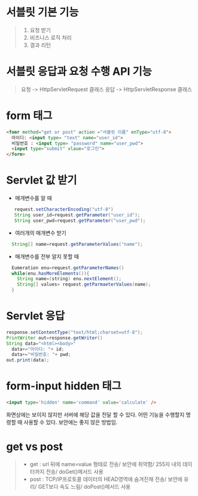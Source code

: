 # 서블릿 기본 기능
> 1. 요청 받기
> 2. 비즈니스 로직 처리
> 3. 결과 리턴

# 서블릿 응답과 요청 수행 API 기능
> 요청 -> HttpServletRequest 클래스
> 응답 -> HttpServletResponse 클래스

# form 태그
```html
<fomr method="get or post" action ="서블릿 이름" enType="utf-8">
  아이디: <input type= "text" name="user_id">
  비밀번호 : <input type= "password" name="user_pwd">
  <input type="submit" vlaue="로그인">
</form>
```

# Servlet 값 받기
* 매개변수를 알 때
```java
   request.setCharacterEncoding("utf-8")
   String user_id=request.getParameter("user_id");
   String user_pwd=request.getParameter("user_pwd");
```
* 여러개의 매개변수 받기
```java
  String[] name=request.getParameterValues("name");
```
* 매개변수를 전부 알지 못할 때
```java
  Eumeration enu=request.getParameterNames()
  while(enu.hasMoreElements()){
    String name=(string) enu.nextElement();
    String[] values= request.getParmaeterValues(name);
  }
```

# Servlet 응답
```java
response.setContentType("text/html;charset=utf-8");
PrintWriter out=response.getWriter()
String data="<html><body>"
  data+="아이디: "+ id;
  data+="비밀번호: "+ pwd;
out.print(data);
```

# form-input hidden 태그
```html
<input type='hidden' name='command' value='calculate' />
```
화면상에는 보이지 않지만 서버에 해당 값을 전달 할 수 있다. 어떤 기능을 수행할지 명령할 때 사용할 수 있다. 보안에는 좋지 않은 방법임.

# get vs post
> * get : url 뒤에 name=value 형태로 전송/ 보안에 취약함/ 255자 내의 데이터까지 전송/ doGet()메서드 사용
> * post : TCP/IP프로토콜 데이터의 HEAD영역에 숨겨진채 전송/ 보안에 유리/ GET보다 속도 느림/ doPost()메서드 사용
